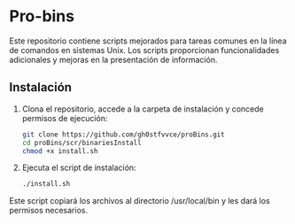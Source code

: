 # Pro-bins

Este repositorio contiene scripts mejorados para tareas comunes en la línea de comandos en sistemas Unix. Los scripts proporcionan funcionalidades adicionales y mejoras en la presentación de información.

## Instalación

1. Clona el repositorio, accede a la carpeta de instalación y concede permisos de ejecución:

   ```bash
   git clone https://github.com/gh0stfvvce/proBins.git
   cd proBins/scr/binariesInstall
   chmod +x install.sh

2. Ejecuta el script de instalación:
   ```bash
   ./install.sh

Este script copiará los archivos al directorio /usr/local/bin y les dará los permisos necesarios.

